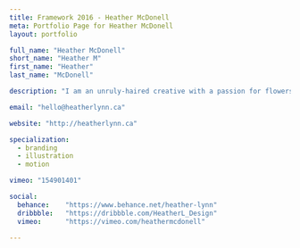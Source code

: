```yaml
---
title: Framework 2016 - Heather McDonell
meta: Portfolio Page for Heather McDonell
layout: portfolio

full_name: "Heather McDonell"
short_name: "Heather M"
first_name: "Heather"
last_name: "McDonell"

description: "I am an unruly-haired creative with a passion for flowers and designing things that are dramatic and meaningful."

email: "hello@heatherlynn.ca"

website: "http://heatherlynn.ca"

specialization:
  - branding
  - illustration
  - motion

vimeo: "154901401"

social:
  behance:    "https://www.behance.net/heather-lynn"
  dribbble:   "https://dribbble.com/HeatherL_Design"
  vimeo:      "https://vimeo.com/heathermcdonell"

---
```

